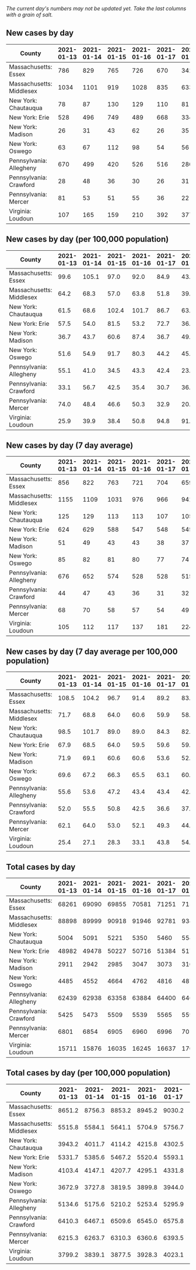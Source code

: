 _The current day's numbers may not be updated yet. Take the last columns with a grain of salt._
## New cases by day

| County | 2021-01-13 | 2021-01-14 | 2021-01-15 | 2021-01-16 | 2021-01-17 | 2021-01-18 | 2021-01-19 |
| --- | --- | --- | --- | --- | --- | --- | --- |
| Massachusetts: Essex | 786 | 829 | 765 | 726 | 670 | 341 |  |
| Massachusetts: Middlesex | 1034 | 1101 | 919 | 1028 | 835 | 633 |  |
| New York: Chautauqua | 78 | 87 | 130 | 129 | 110 | 81 |  |
| New York: Erie | 528 | 496 | 749 | 489 | 668 | 334 |  |
| New York: Madison | 26 | 31 | 43 | 62 | 26 | 35 |  |
| New York: Oswego | 63 | 67 | 112 | 98 | 54 | 56 |  |
| Pennsylvania: Allegheny | 670 | 499 | 420 | 526 | 516 | 280 |  |
| Pennsylvania: Crawford | 28 | 48 | 36 | 30 | 26 | 31 |  |
| Pennsylvania: Mercer | 81 | 53 | 51 | 55 | 36 | 22 |  |
| Virginia: Loudoun | 107 | 165 | 159 | 210 | 392 | 377 |  |

## New cases by day (per 100,000 population)

| County | 2021-01-13 | 2021-01-14 | 2021-01-15 | 2021-01-16 | 2021-01-17 | 2021-01-18 | 2021-01-19 |
| --- | --- | --- | --- | --- | --- | --- | --- |
| Massachusetts: Essex | 99.6 | 105.1 | 97.0 | 92.0 | 84.9 | 43.2 |  |
| Massachusetts: Middlesex | 64.2 | 68.3 | 57.0 | 63.8 | 51.8 | 39.3 |  |
| New York: Chautauqua | 61.5 | 68.6 | 102.4 | 101.7 | 86.7 | 63.8 |  |
| New York: Erie | 57.5 | 54.0 | 81.5 | 53.2 | 72.7 | 36.4 |  |
| New York: Madison | 36.7 | 43.7 | 60.6 | 87.4 | 36.7 | 49.3 |  |
| New York: Oswego | 51.6 | 54.9 | 91.7 | 80.3 | 44.2 | 45.9 |  |
| Pennsylvania: Allegheny | 55.1 | 41.0 | 34.5 | 43.3 | 42.4 | 23.0 |  |
| Pennsylvania: Crawford | 33.1 | 56.7 | 42.5 | 35.4 | 30.7 | 36.6 |  |
| Pennsylvania: Mercer | 74.0 | 48.4 | 46.6 | 50.3 | 32.9 | 20.1 |  |
| Virginia: Loudoun | 25.9 | 39.9 | 38.4 | 50.8 | 94.8 | 91.2 |  |

## New cases by day (7 day average)

| County | 2021-01-13 | 2021-01-14 | 2021-01-15 | 2021-01-16 | 2021-01-17 | 2021-01-18 | 2021-01-19 |
| --- | --- | --- | --- | --- | --- | --- | --- |
| Massachusetts: Essex | 856 | 822 | 763 | 721 | 704 | 659 |  |
| Massachusetts: Middlesex | 1155 | 1109 | 1031 | 976 | 966 | 941 |  |
| New York: Chautauqua | 125 | 129 | 113 | 113 | 107 | 105 |  |
| New York: Erie | 624 | 629 | 588 | 547 | 548 | 545 |  |
| New York: Madison | 51 | 49 | 43 | 43 | 38 | 37 |  |
| New York: Oswego | 85 | 82 | 81 | 80 | 77 | 74 |  |
| Pennsylvania: Allegheny | 676 | 652 | 574 | 528 | 528 | 515 |  |
| Pennsylvania: Crawford | 44 | 47 | 43 | 36 | 31 | 32 |  |
| Pennsylvania: Mercer | 68 | 70 | 58 | 57 | 54 | 49 |  |
| Virginia: Loudoun | 105 | 112 | 117 | 137 | 181 | 224 |  |

## New cases by day (7 day average per 100,000 population)

| County | 2021-01-13 | 2021-01-14 | 2021-01-15 | 2021-01-16 | 2021-01-17 | 2021-01-18 | 2021-01-19 |
| --- | --- | --- | --- | --- | --- | --- | --- |
| Massachusetts: Essex | 108.5 | 104.2 | 96.7 | 91.4 | 89.2 | 83.5 |  |
| Massachusetts: Middlesex | 71.7 | 68.8 | 64.0 | 60.6 | 59.9 | 58.4 |  |
| New York: Chautauqua | 98.5 | 101.7 | 89.0 | 89.0 | 84.3 | 82.7 |  |
| New York: Erie | 67.9 | 68.5 | 64.0 | 59.5 | 59.6 | 59.3 |  |
| New York: Madison | 71.9 | 69.1 | 60.6 | 60.6 | 53.6 | 52.2 |  |
| New York: Oswego | 69.6 | 67.2 | 66.3 | 65.5 | 63.1 | 60.6 |  |
| Pennsylvania: Allegheny | 55.6 | 53.6 | 47.2 | 43.4 | 43.4 | 42.4 |  |
| Pennsylvania: Crawford | 52.0 | 55.5 | 50.8 | 42.5 | 36.6 | 37.8 |  |
| Pennsylvania: Mercer | 62.1 | 64.0 | 53.0 | 52.1 | 49.3 | 44.8 |  |
| Virginia: Loudoun | 25.4 | 27.1 | 28.3 | 33.1 | 43.8 | 54.2 |  |

## Total cases by day

| County | 2021-01-13 | 2021-01-14 | 2021-01-15 | 2021-01-16 | 2021-01-17 | 2021-01-18 | 2021-01-19 |
| --- | --- | --- | --- | --- | --- | --- | --- |
| Massachusetts: Essex | 68261 | 69090 | 69855 | 70581 | 71251 | 71592 |  |
| Massachusetts: Middlesex | 88898 | 89999 | 90918 | 91946 | 92781 | 93414 |  |
| New York: Chautauqua | 5004 | 5091 | 5221 | 5350 | 5460 | 5541 |  |
| New York: Erie | 48982 | 49478 | 50227 | 50716 | 51384 | 51718 |  |
| New York: Madison | 2911 | 2942 | 2985 | 3047 | 3073 | 3108 |  |
| New York: Oswego | 4485 | 4552 | 4664 | 4762 | 4816 | 4872 |  |
| Pennsylvania: Allegheny | 62439 | 62938 | 63358 | 63884 | 64400 | 64680 |  |
| Pennsylvania: Crawford | 5425 | 5473 | 5509 | 5539 | 5565 | 5596 |  |
| Pennsylvania: Mercer | 6801 | 6854 | 6905 | 6960 | 6996 | 7018 |  |
| Virginia: Loudoun | 15711 | 15876 | 16035 | 16245 | 16637 | 17014 |  |

## Total cases by day (per 100,000 population)

| County | 2021-01-13 | 2021-01-14 | 2021-01-15 | 2021-01-16 | 2021-01-17 | 2021-01-18 | 2021-01-19 |
| --- | --- | --- | --- | --- | --- | --- | --- |
| Massachusetts: Essex | 8651.2 | 8756.3 | 8853.2 | 8945.2 | 9030.2 | 9073.4 |  |
| Massachusetts: Middlesex | 5515.8 | 5584.1 | 5641.1 | 5704.9 | 5756.7 | 5796.0 |  |
| New York: Chautauqua | 3943.2 | 4011.7 | 4114.2 | 4215.8 | 4302.5 | 4366.3 |  |
| New York: Erie | 5331.7 | 5385.6 | 5467.2 | 5520.4 | 5593.1 | 5629.5 |  |
| New York: Madison | 4103.4 | 4147.1 | 4207.7 | 4295.1 | 4331.8 | 4381.1 |  |
| New York: Oswego | 3672.9 | 3727.8 | 3819.5 | 3899.8 | 3944.0 | 3989.9 |  |
| Pennsylvania: Allegheny | 5134.6 | 5175.6 | 5210.2 | 5253.4 | 5295.9 | 5318.9 |  |
| Pennsylvania: Crawford | 6410.3 | 6467.1 | 6509.6 | 6545.0 | 6575.8 | 6612.4 |  |
| Pennsylvania: Mercer | 6215.3 | 6263.7 | 6310.3 | 6360.6 | 6393.5 | 6413.6 |  |
| Virginia: Loudoun | 3799.2 | 3839.1 | 3877.5 | 3928.3 | 4023.1 | 4114.2 |  |
